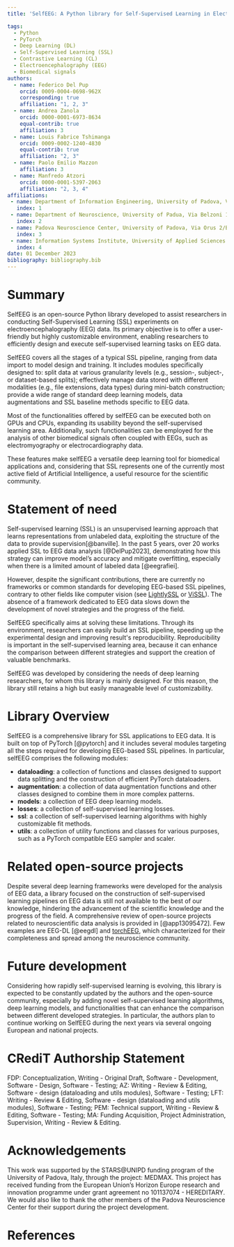 ```yaml
---
title: 'SelfEEG: A Python library for Self-Supervised Learning in Electroencephalography'

tags:
  - Python
  - PyTorch
  - Deep Learning (DL)
  - Self-Supervised Learning (SSL)
  - Contrastive Learning (CL)
  - Electroencephalography (EEG)
  - Biomedical signals
authors:
  - name: Federico Del Pup
    orcid: 0009-0004-0698-962X
    corresponding: true
    affiliation: "1, 2, 3"
  - name: Andrea Zanola
    orcid: 0000-0001-6973-8634
    equal-contrib: true
    affiliation: 3
  - name: Louis Fabrice Tshimanga
    orcid: 0009-0002-1240-4830
    equal-contrib: true
    affiliation: "2, 3"
  - name: Paolo Emilio Mazzon
    affiliation: 3
  - name: Manfredo Atzori
    orcid: 0000-0001-5397-2063
    affiliation: "2, 3, 4"
affiliations:
 - name: Department of Information Engineering, University of Padova, Via Gradenigo 6/b, 35131 Padova, Italy
   index: 1
 - name: Department of Neuroscience, University of Padua, Via Belzoni 160, 35121 Padova, Italy
   index: 2
 - name: Padova Neuroscience Center, University of Padova, Via Orus 2/B, 35129 Padova, Italy
   index: 3
 - name: Information Systems Institute, University of Applied Sciences Western Switzerland (HES-SO Valais), 2800 Sierre, Switzerland
   index: 4
date: 01 December 2023
bibliography: bibliography.bib
---
```



# Summary
SelfEEG is an open-source Python library developed to assist researchers in conducting Self-Supervised Learning (SSL) experiments on electroencephalography (EEG) data. 
Its primary objective is to offer a user-friendly but highly customizable environment, enabling researchers to efficiently design and execute self-supervised learning tasks on EEG data. 

SelfEEG covers all the stages of a typical SSL pipeline, ranging from data import to model design and training. 
It includes modules specifically designed to: split data at various granularity levels (e.g., session-, subject-, or dataset-based splits); effectively manage data stored with different modalities (e.g., file extensions, data types) during mini-batch construction; provide a wide range of standard deep learning models, data augmentations and SSL baseline methods specific to EEG data.

Most of the functionalities offered by selfEEG can be executed both on GPUs and CPUs, expanding its usability beyond the self-supervised learning area. 
Additionally, such functionalities can be employed for the analysis of other biomedical signals often coupled with EEGs, such as electromyography or electrocardiography data.

These features make selfEEG a versatile deep learning tool for biomedical applications and, considering that SSL represents one of the currently most active field of Artificial Intelligence, a useful resource for the scientific community.


# Statement of need
Self-supervised learning (SSL) is an unsupervised learning approach that learns representations from unlabeled data, exploiting the structure of the data to provide supervision[@banville].
In the past 5 years, over 20 works applied SSL to EEG data analysis [@DelPup2023], demonstrating how this strategy can improve model’s accuracy and mitigate overfitting, especially when there is a limited amount of labeled data [@eegrafiei].

However, despite the significant contributions, there are currently no frameworks or common standards for developing EEG-based SSL pipelines, contrary to other fields like computer vision (see [LightlySSL](https://github.com/lightly-ai/lightly) or [ViSSL](https://github.com/facebookresearch/vissl)). The absence of a framework dedicated to EEG data slows down the development of novel strategies and the progress of the field.

SelfEEG specifically aims at solving these limitations. Through its environment, researchers can easily build an SSL pipeline, speeding up the experimental design and improving result's reproducibility. Reproducibility is important in the self-supervised learning area, because it can enhance the comparison between different strategies and support the creation of valuable benchmarks.

SelfEEG was developed by considering the needs of deep learning researchers, for whom this library is mainly designed. For this reason, the library still retains a high but easily manageable level of customizability.


# Library Overview
SelfEEG is a comprehensive library for SSL applications to EEG data. It is built on top of PyTorch [@pytorch] and it includes several modules targeting all the steps required for developing EEG-based SSL pipelines.
In particular, selfEEG comprises the following modules:

- **dataloading**: a collection of functions and classes designed to support data splitting and the construction of efficient PyTorch dataloaders.
- **augmentation**: a collection of data augmentation functions and other classes designed to combine them in more complex patterns.
- **models**: a collection of EEG deep learning models.
- **losses**: a collection of self-supervised learning losses.
- **ssl**:  a collection of self-supervised learning algorithms with highly customizable fit methods.
- **utils**: a collection of utility functions and classes for various purposes, such as a PyTorch compatible EEG sampler and scaler.


# Related open-source projects
Despite several deep learning frameworks were developed for the analysis of EEG data, a library focused on the construction of self-supervised learning pipelines on EEG data is still not available to the best of our knowledge, hindering the advancement of the scientific knowledge and the progress of the field.
A comprehensive review of open-source projects related to neuroscientific data analysis is provided in [@app13095472]. 
Few examples are EEG-DL [@eegdl] and [torchEEG](https://github.com/torcheeg/torcheeg), which characterized for their completeness and spread among the neuroscience community. 


# Future development
Considering how rapidly self-supervised learning is evolving, this library is expected to be constantly updated by the authors and the open-source community, especially by adding novel self-supervised learning algorithms, deep learning models, and functionalities that can enhance the comparison between different developed strategies. 
In particular, the authors plan to continue working on SelfEEG during the next years via several ongoing European and national projects.


# CRediT Authorship Statement
FDP: Conceptualization, Writing - Original Draft, Software - Development, Software - Design, Software - Testing; 
AZ: Writing - Review & Editing, Software - design (dataloading and utils modules), Software - Testing; 
LFT: Writing - Review & Editing, Software - design (dataloading and utils modules), Software - Testing;
PEM: Technical support, Writing - Review & Editing, Software - Testing; 
MA: Funding Acquisition, Project Administration, Supervision, Writing - Review & Editing.

# Acknowledgements
This work was supported by the STARS@UNIPD funding program of the University of Padova, Italy, through the project: MEDMAX.
This project has received funding from the European Union’s Horizon Europe research and innovation programme under grant agreement no 101137074 - HEREDITARY.
We would also like to thank the other members of the Padova Neuroscience Center for their support during the project development.

# References
